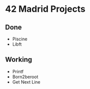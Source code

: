 # 42 Madrid Projects

## Done

- Piscine
- Libft

## Working

- Printf
- Born2beroot
- Get Next Line
